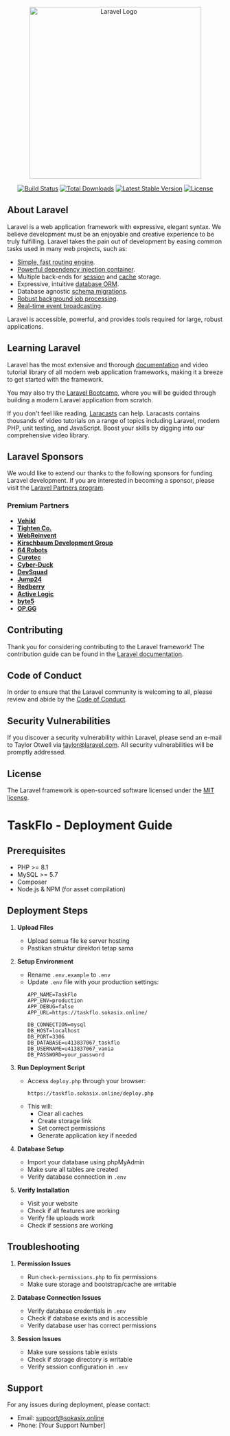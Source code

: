 <p align="center"><a href="https://laravel.com" target="_blank"><img src="https://raw.githubusercontent.com/laravel/art/master/logo-lockup/5%20SVG/2%20CMYK/1%20Full%20Color/laravel-logolockup-cmyk-red.svg" width="400" alt="Laravel Logo"></a></p>

<p align="center">
<a href="https://github.com/laravel/framework/actions"><img src="https://github.com/laravel/framework/workflows/tests/badge.svg" alt="Build Status"></a>
<a href="https://packagist.org/packages/laravel/framework"><img src="https://img.shields.io/packagist/dt/laravel/framework" alt="Total Downloads"></a>
<a href="https://packagist.org/packages/laravel/framework"><img src="https://img.shields.io/packagist/v/laravel/framework" alt="Latest Stable Version"></a>
<a href="https://packagist.org/packages/laravel/framework"><img src="https://img.shields.io/packagist/l/laravel/framework" alt="License"></a>
</p>

## About Laravel

Laravel is a web application framework with expressive, elegant syntax. We believe development must be an enjoyable and creative experience to be truly fulfilling. Laravel takes the pain out of development by easing common tasks used in many web projects, such as:

- [Simple, fast routing engine](https://laravel.com/docs/routing).
- [Powerful dependency injection container](https://laravel.com/docs/container).
- Multiple back-ends for [session](https://laravel.com/docs/session) and [cache](https://laravel.com/docs/cache) storage.
- Expressive, intuitive [database ORM](https://laravel.com/docs/eloquent).
- Database agnostic [schema migrations](https://laravel.com/docs/migrations).
- [Robust background job processing](https://laravel.com/docs/queues).
- [Real-time event broadcasting](https://laravel.com/docs/broadcasting).

Laravel is accessible, powerful, and provides tools required for large, robust applications.

## Learning Laravel

Laravel has the most extensive and thorough [documentation](https://laravel.com/docs) and video tutorial library of all modern web application frameworks, making it a breeze to get started with the framework.

You may also try the [Laravel Bootcamp](https://bootcamp.laravel.com), where you will be guided through building a modern Laravel application from scratch.

If you don't feel like reading, [Laracasts](https://laracasts.com) can help. Laracasts contains thousands of video tutorials on a range of topics including Laravel, modern PHP, unit testing, and JavaScript. Boost your skills by digging into our comprehensive video library.

## Laravel Sponsors

We would like to extend our thanks to the following sponsors for funding Laravel development. If you are interested in becoming a sponsor, please visit the [Laravel Partners program](https://partners.laravel.com).

### Premium Partners

- **[Vehikl](https://vehikl.com/)**
- **[Tighten Co.](https://tighten.co)**
- **[WebReinvent](https://webreinvent.com/)**
- **[Kirschbaum Development Group](https://kirschbaumdevelopment.com)**
- **[64 Robots](https://64robots.com)**
- **[Curotec](https://www.curotec.com/services/technologies/laravel/)**
- **[Cyber-Duck](https://cyber-duck.co.uk)**
- **[DevSquad](https://devsquad.com/hire-laravel-developers)**
- **[Jump24](https://jump24.co.uk)**
- **[Redberry](https://redberry.international/laravel/)**
- **[Active Logic](https://activelogic.com)**
- **[byte5](https://byte5.de)**
- **[OP.GG](https://op.gg)**

## Contributing

Thank you for considering contributing to the Laravel framework! The contribution guide can be found in the [Laravel documentation](https://laravel.com/docs/contributions).

## Code of Conduct

In order to ensure that the Laravel community is welcoming to all, please review and abide by the [Code of Conduct](https://laravel.com/docs/contributions#code-of-conduct).

## Security Vulnerabilities

If you discover a security vulnerability within Laravel, please send an e-mail to Taylor Otwell via [taylor@laravel.com](mailto:taylor@laravel.com). All security vulnerabilities will be promptly addressed.

## License

The Laravel framework is open-sourced software licensed under the [MIT license](https://opensource.org/licenses/MIT).

# TaskFlo - Deployment Guide

## Prerequisites
- PHP >= 8.1
- MySQL >= 5.7
- Composer
- Node.js & NPM (for asset compilation)

## Deployment Steps

1. **Upload Files**
   - Upload semua file ke server hosting
   - Pastikan struktur direktori tetap sama

2. **Setup Environment**
   - Rename `.env.example` to `.env`
   - Update `.env` file with your production settings:
     ```
     APP_NAME=TaskFlo
     APP_ENV=production
     APP_DEBUG=false
     APP_URL=https://taskflo.sokasix.online/
     
     DB_CONNECTION=mysql
     DB_HOST=localhost
     DB_PORT=3306
     DB_DATABASE=u413837067_taskflo
     DB_USERNAME=u413837067_vania
     DB_PASSWORD=your_password
     ```

3. **Run Deployment Script**
   - Access `deploy.php` through your browser:
     ```
     https://taskflo.sokasix.online/deploy.php
     ```
   - This will:
     - Clear all caches
     - Create storage link
     - Set correct permissions
     - Generate application key if needed

4. **Database Setup**
   - Import your database using phpMyAdmin
   - Make sure all tables are created
   - Verify database connection in `.env`

5. **Verify Installation**
   - Visit your website
   - Check if all features are working
   - Verify file uploads work
   - Check if sessions are working

## Troubleshooting

1. **Permission Issues**
   - Run `check-permissions.php` to fix permissions
   - Make sure storage and bootstrap/cache are writable

2. **Database Connection Issues**
   - Verify database credentials in `.env`
   - Check if database exists and is accessible
   - Verify database user has correct permissions

3. **Session Issues**
   - Make sure sessions table exists
   - Check if storage directory is writable
   - Verify session configuration in `.env`

## Support
For any issues during deployment, please contact:
- Email: support@sokasix.online
- Phone: [Your Support Number]
